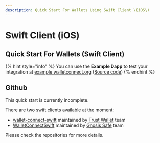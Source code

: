 ```yaml
---
description: Quick Start For Wallets Using Swift Client \(iOS\)
---
```


# Swift Client \(iOS\)

## Quick Start For Wallets \(Swift Client\)

{% hint style="info" %}
You can use the **Example Dapp** to test your integration at [example.walletconnect.org](https://example.walletconnect.org) \([Source code](https://github.com/WalletConnect/walletconnect-example-dapp)\)
{% endhint %}

## Github

This quick start is currently incomplete.

There are two swift clients available at the moment:
- [wallet-connect-swift](https://github.com/WalletConnect/wallet-connect-swift) maintained by [Trust Wallet](https://trustwallet.com) team
- [WalletConnectSwift](https://github.com/WalletConnect/WalletConnectSwift) maintained by [Gnosis Safe](https://gnosis-safe.io) team

Please check the repositories for more details.
